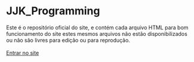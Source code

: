 # JJK_Programming
Este é o repositório oficial do site, e contém cada arquivo HTML para bom funcionamento do site estes mesmos arquivos não estão disponibilizados ou não são livres para edição ou para reprodução.
<br>
<br>
<a href="paginaprincipal.html">Entrar no site</a>
